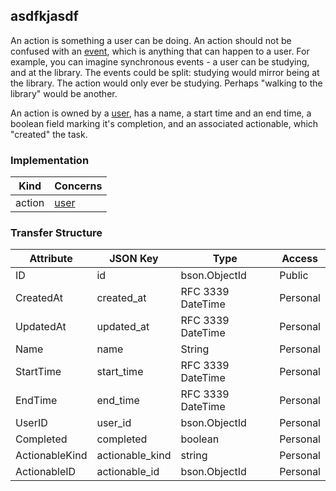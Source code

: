 asdfkjasdf
------

An action is something a user can be doing. An action should not be confused with an [event](event.md), which is anything that can happen to a user. For example, you can imagine synchronous events - a user can be studying, and at the library. The events could be split: studying would mirror being at the library. The action would only ever be studying. Perhaps "walking to the library" would be another.

An action is owned by a [user](user.md), has a name, a start time and an end time, a boolean field marking it's completion, and an associated actionable, which "created" the task.


### Implementation
| Kind   | Concerns        |
| ------ | --------------- |
| action | [user](user.md) |

### Transfer Structure
| Attribute      | JSON Key      | Type                | Access    |
| -------------- | ------------- | ------------------- | --------- |
| ID             | id              | bson.ObjectId     | Public    |
| CreatedAt      | created_at      | RFC 3339 DateTime | Personal  |
| UpdatedAt      | updated_at      | RFC 3339 DateTime | Personal  |
| Name           | name            | String            | Personal  |
| StartTime      | start_time      | RFC 3339 DateTime | Personal  |
| EndTime        | end_time        | RFC 3339 DateTime | Personal  |
| UserID         | user_id         | bson.ObjectId     | Personal  |
| Completed      | completed       | boolean           | Personal  |
| ActionableKind | actionable_kind | string            | Personal  |
| ActionableID   | actionable_id   | bson.ObjectId     | Personal  |
